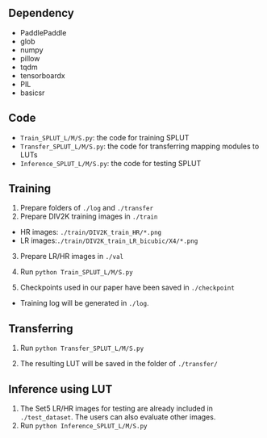 ## Dependency


- PaddlePaddle
- glob
- numpy
- pillow
- tqdm
- tensorboardx
- PIL
- basicsr

## Code

- `Train_SPLUT_L/M/S.py`: the code for training SPLUT
- `Transfer_SPLUT_L/M/S.py`: the code for transferring mapping modules to LUTs
- `Inference_SPLUT_L/M/S.py`: the code for testing SPLUT

## Training

1. Prepare folders of `./log` and `./transfer`
2. Prepare DIV2K training images in `./train`

- HR images: `./train/DIV2K_train_HR/*.png`
- LR images:`./train/DIV2K_train_LR_bicubic/X4/*.png`

3. Prepare LR/HR images  in `./val`

4. Run `python Train_SPLUT_L/M/S.py`

5. Checkpoints used in our paper have been saved in `./checkpoint`

- Training log will be generated in `./log`. 

## Transferring

1. Run `python Transfer_SPLUT_L/M/S.py`

2. The resulting LUT will be saved in the folder of `./transfer/`

## Inference using LUT

1. The Set5 LR/HR images for testing are already included in `./test_dataset`. The users can also evaluate other images.
2. Run `python Inference_SPLUT_L/M/S.py`


